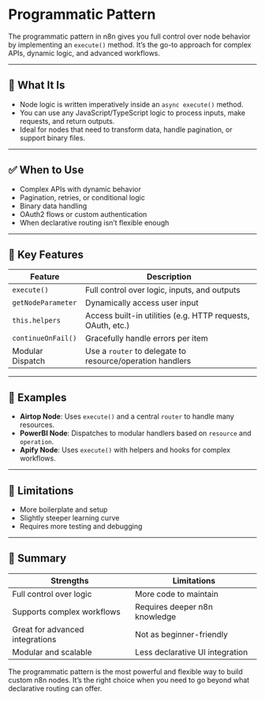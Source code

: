 # Programmatic Pattern

The programmatic pattern in n8n gives you full control over node behavior by implementing an `execute()` method. It’s the go-to approach for complex APIs, dynamic logic, and advanced workflows.

---

## 🧩 What It Is

- Node logic is written imperatively inside an `async execute()` method.
- You can use any JavaScript/TypeScript logic to process inputs, make requests, and return outputs.
- Ideal for nodes that need to transform data, handle pagination, or support binary files.

---

## ✅ When to Use

- Complex APIs with dynamic behavior
- Pagination, retries, or conditional logic
- Binary data handling
- OAuth2 flows or custom authentication
- When declarative routing isn’t flexible enough

---

## 🧠 Key Features

| Feature            | Description                                                 |
| ------------------ | ----------------------------------------------------------- |
| `execute()`        | Full control over logic, inputs, and outputs                |
| `getNodeParameter` | Dynamically access user input                               |
| `this.helpers`     | Access built-in utilities (e.g. HTTP requests, OAuth, etc.) |
| `continueOnFail()` | Gracefully handle errors per item                           |
| Modular Dispatch   | Use a `router` to delegate to resource/operation handlers   |

---

## 🧪 Examples

- **Airtop Node**: Uses `execute()` and a central `router` to handle many resources.
- **PowerBI Node**: Dispatches to modular handlers based on `resource` and `operation`.
- **Apify Node**: Uses `execute()` with helpers and hooks for complex workflows.

---

## 🚫 Limitations

- More boilerplate and setup
- Slightly steeper learning curve
- Requires more testing and debugging

---

## 🧬 Summary

| Strengths                       | Limitations                     |
| ------------------------------- | ------------------------------- |
| Full control over logic         | More code to maintain           |
| Supports complex workflows      | Requires deeper n8n knowledge   |
| Great for advanced integrations | Not as beginner-friendly        |
| Modular and scalable            | Less declarative UI integration |

The programmatic pattern is the most powerful and flexible way to build custom n8n nodes. It’s the right choice when you need to go beyond what declarative routing can offer.
